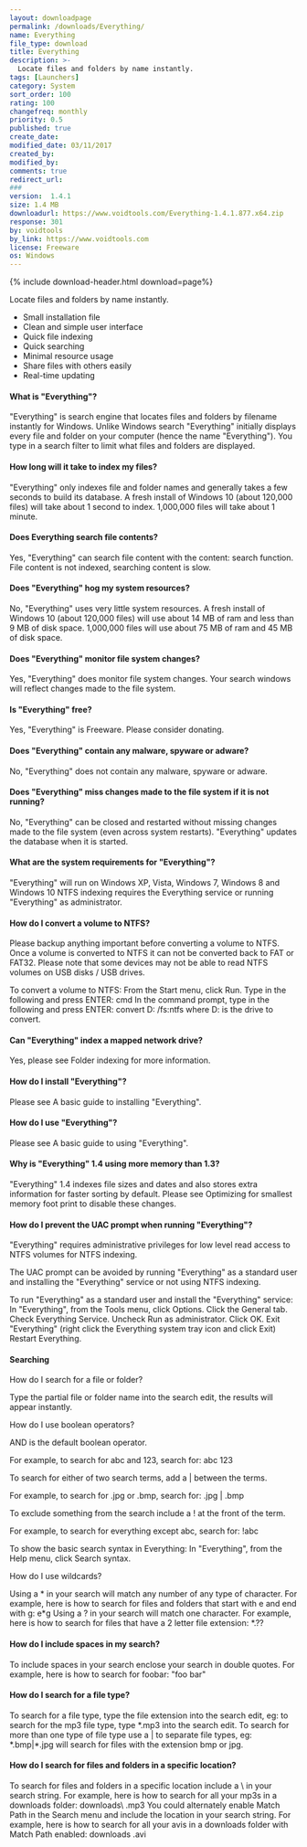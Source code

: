 ```yaml
---
layout: downloadpage
permalink: /downloads/Everything/
name: Everything
file_type: download
title: Everything
description: >-
  Locate files and folders by name instantly.
tags: [Launchers]
category: System
sort_order: 100
rating: 100
changefreq: monthly
priority: 0.5
published: true
create_date:
modified_date: 03/11/2017
created_by:
modified_by:
comments: true
redirect_url:
###
version:  1.4.1
size: 1.4 MB
downloadurl: https://www.voidtools.com/Everything-1.4.1.877.x64.zip
response: 301
by: voidtools
by_link: https://www.voidtools.com
license: Freeware
os: Windows
---
```


{% include download-header.html download=page%}

Locate files and folders by name instantly.

- Small installation file
- Clean and simple user interface
- Quick file indexing
- Quick searching
- Minimal resource usage
- Share files with others easily
- Real-time updating

#### What is "Everything"?

"Everything" is search engine that locates files and folders by filename instantly for Windows.
Unlike Windows search "Everything" initially displays every file and folder on your computer (hence the name "Everything").
You type in a search filter to limit what files and folders are displayed.

#### How long will it take to index my files?

"Everything" only indexes file and folder names and generally takes a few seconds to build its database.
A fresh install of Windows 10 (about 120,000 files) will take about 1 second to index.
1,000,000 files will take about 1 minute.

#### Does Everything search file contents?

Yes, "Everything" can search file content with the content: search function.
File content is not indexed, searching content is slow.

#### Does "Everything" hog my system resources?

No, "Everything" uses very little system resources.
A fresh install of Windows 10 (about 120,000 files) will use about 14 MB of ram and less than 9 MB of disk space.
1,000,000 files will use about 75 MB of ram and 45 MB of disk space.

#### Does "Everything" monitor file system changes?

Yes, "Everything" does monitor file system changes.
Your search windows will reflect changes made to the file system.

#### Is "Everything" free?

Yes, "Everything" is Freeware.
Please consider donating.

#### Does "Everything" contain any malware, spyware or adware?

No, "Everything" does not contain any malware, spyware or adware.

#### Does "Everything" miss changes made to the file system if it is not running?

No, "Everything" can be closed and restarted without missing changes made to the file system (even across system restarts).
"Everything" updates the database when it is started.

#### What are the system requirements for "Everything"?

"Everything" will run on Windows XP, Vista, Windows 7, Windows 8 and Windows 10
NTFS indexing requires the Everything service or running "Everything" as administrator.

#### How do I convert a volume to NTFS?

Please backup anything important before converting a volume to NTFS.
Once a volume is converted to NTFS it can not be converted back to FAT or FAT32.
Please note that some devices may not be able to read NTFS volumes on USB disks / USB drives.

To convert a volume to NTFS:
From the Start menu, click Run.
Type in the following and press ENTER:
cmd
In the command prompt, type in the following and press ENTER:
convert D: /fs:ntfs
where D: is the drive to convert.

#### Can "Everything" index a mapped network drive?

Yes, please see Folder indexing for more information.

#### How do I install "Everything"?

Please see A basic guide to installing "Everything".

#### How do I use "Everything"?

Please see A basic guide to using "Everything".

#### Why is "Everything" 1.4 using more memory than 1.3?

"Everything" 1.4 indexes file sizes and dates and also stores extra information for faster sorting by default.
Please see Optimizing for smallest memory foot print to disable these changes.

#### How do I prevent the UAC prompt when running "Everything"?

"Everything" requires administrative privileges for low level read access to NTFS volumes for NTFS indexing.

The UAC prompt can be avoided by running "Everything" as a standard user and installing the "Everything" service or not using NTFS indexing.

To run "Everything" as a standard user and install the "Everything" service:
In "Everything", from the Tools menu, click Options.
Click the General tab.
Check Everything Service.
Uncheck Run as administrator.
Click OK.
Exit "Everything" (right click the Everything system tray icon and click Exit)
Restart Everything.



#### Searching

How do I search for a file or folder?

Type the partial file or folder name into the search edit, the results will appear instantly.

How do I use boolean operators?

AND is the default boolean operator.

For example, to search for abc and 123, search for:
abc 123

To search for either of two search terms, add a | between the terms.

For example, to search for .jpg or .bmp, search for:
.jpg | .bmp

To exclude something from the search include a ! at the front of the term.

For example, to search for everything except abc, search for:
!abc

To show the basic search syntax in Everything:
In "Everything", from the Help menu, click Search syntax.

How do I use wildcards?

Using a * in your search will match any number of any type of character.
For example, here is how to search for files and folders that start with e and end with g: e*g
Using a ? in your search will match one character.
For example, here is how to search for files that have a 2 letter file extension: \*.??

#### How do I include spaces in my search?

To include spaces in your search enclose your search in double quotes.
For example, here is how to search for foo<space>bar: "foo bar"

#### How do I search for a file type?

To search for a file type, type the file extension into the search edit,
eg: to search for the mp3 file type, type \*.mp3 into the search edit.
To search for more than one type of file type use a | to separate file types,
eg: \*.bmp|\*.jpg will search for files with the extension bmp or jpg.

#### How do I search for files and folders in a specific location?

To search for files and folders in a specific location include a \ in your search string.
For example, here is how to search for all your mp3s in a downloads folder: downloads\ .mp3
You could alternately enable Match Path in the Search menu and include the location in your search string.
For example, here is how to search for all your avis in a downloads folder with Match Path enabled: downloads .avi
